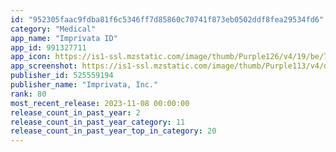 ```yaml
---
id: "952305faac9fdba81f6c5346ff7d85860c70741f873eb0502ddf8fea29534fd6"
category: "Medical"
app_name: "Imprivata ID"
app_id: 991327711
app_icon: https://is1-ssl.mzstatic.com/image/thumb/Purple126/v4/19/be/78/19be78bf-bf16-484b-1ed0-1f43f41d72ab/AppIcon-0-0-1x_U007emarketing-0-0-0-7-0-0-sRGB-0-0-0-GLES2_U002c0-512MB-85-220-0-0.png/1024x1024bb.png
app_screenshot: https://is1-ssl.mzstatic.com/image/thumb/Purple113/v4/d4/1f/9e/d41f9e28-5dbe-8b6f-3cb1-f6542216ee1b/pr_source.png/1242x2688bb.png
publisher_id: 525559194
publisher_name: "Imprivata, Inc."
rank: 80
most_recent_release: 2023-11-08 00:00:00
release_count_in_past_year: 2
release_count_in_past_year_category: 11
release_count_in_past_year_top_in_category: 20
---
```

